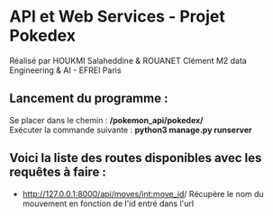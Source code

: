 #              API et Web Services   -   Projet Pokedex  
  

Réalisé par HOUKMI Salaheddine & ROUANET Clément
M2 data Engineering & AI  -  EFREI Paris


## Lancement du programme :
 Se placer dans le chemin : **/pokemon_api/pokedex/**  
 Exécuter la commande suivante : **python3 manage.py runserver**


## Voici la liste des routes disponibles avec les requêtes à faire :

- http://127.0.0.1:8000/api/moves/<int:move_id>/
Récupère le nom du mouvement en fonction de l'id entré dans l'url
